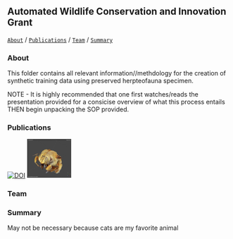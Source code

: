 ## Automated Wildlife Conservation and Innovation Grant


[```About```](#about) / [```Publications```](#publications) /  [```Team```](#team) / [```Summary```](#summary)


### About
This folder contains all relevant information//methdology for the creation of synthetic training data using preserved herpteofauna specimen.

NOTE - It is highly recommended that one first watches/reads the presentation provided for a consicise overview of what this process entails THEN begin unpacking the SOP provided.


### Publications

[![DOI](https://zenodo.org/badge/DOI/10.5281/zenodo.6603940.svg)](https://doi.org/10.5281/zenodo.6603940)
<img src="images/bee.png" width="100" />
 
### Team


### Summary

May not be necessary because cats are my favorite animal
